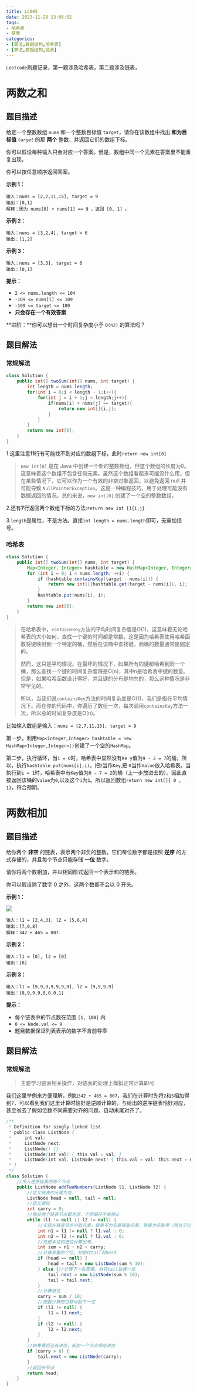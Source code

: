 ```yaml
---
title: LC005
date: 2023-11-28 13:06:02
tags:
- 哈希表
- 链表
categories:
- [算法,数据结构,哈希表]
- [算法,数据结构,链表]
---
```


`Leetcode`刷题记录，第一题涉及哈希表，第二题涉及链表，

<!--more-->

# 两数之和

## 题目描述

给定一个整数数组 `nums` 和一个整数目标值 `target`，请你在该数组中找出 **和为目标值** *`target`* 的那 **两个** 整数，并返回它们的数组下标。

你可以假设每种输入只会对应一个答案。但是，数组中同一个元素在答案里不能重复出现。

你可以按任意顺序返回答案。

 

**示例 1：**

```
输入：nums = [2,7,11,15], target = 9
输出：[0,1]
解释：因为 nums[0] + nums[1] == 9 ，返回 [0, 1] 。
```

**示例 2：**

```
输入：nums = [3,2,4], target = 6
输出：[1,2]
```

**示例 3：**

```
输入：nums = [3,3], target = 6
输出：[0,1]
```

 

**提示：**

- `2 <= nums.length <= 104`
- `-109 <= nums[i] <= 109`
- `-109 <= target <= 109`
- **只会存在一个有效答案**

 

**进阶：**你可以想出一个时间复杂度小于 `O(n2)` 的算法吗？

## 题目解法

### 常规解法

```java
class Solution {
    public int[] twoSum(int[] nums, int target) {
        int length = nums.length;
        for(int i = 0;i < length - 1;i++){
            for(int j = i + 1;j < length;j++){
                if(nums[i] + nums[j] == target){
                    return new int[]{i,j};
                }
            }
        }
        return new int[0];
    }
}
```

1.这里注意**11**行有可能找不到对应的数组下标，此时`return new int[0]`

> `new int[0]` 是在 Java 中创建一个新的整数数组，但这个数组的长度为0。这意味着这个数组不包含任何元素。虽然这个数组看起来可能没什么用，但在某些情况下，它可以作为一个有效的非空对象返回，以避免返回 null 并可能导致 `NullPointerException`。这是一种编程技巧，用于处理可能没有数据返回的情况。总的来说，`new int[0]` 创建了一个空的整数数组。

2.还有**7**行返回两个数组下标的方法:`return new int []{i,j}`

3.`length`是属性，不是方法。直接`int length = nums.length`即可，无需加括号。

### 哈希表

```java
class Solution {
    public int[] twoSum(int[] nums, int target) {
        Map<Integer, Integer> hashtable = new HashMap<Integer, Integer>();
        for (int i = 0; i < nums.length; ++i) {
            if (hashtable.containsKey(target - nums[i])) {
                return new int[]{hashtable.get(target - nums[i]), i};
            }
            hashtable.put(nums[i], i);
        }
        return new int[0];
    }
}
```

> 在哈希表中，`containsKey`方法的平均时间复杂度是O(1)，这意味着无论哈希表的大小如何，查找一个键的时间都是常数。这是因为哈希表使用哈希函数将键映射到一个特定的桶，然后在该桶中查找键，而桶的数量通常是固定的。
>
> 然而，这只是平均情况。在最坏的情况下，如果所有的键都哈希到同一个桶，那么查找一个键的时间复杂度将是O(n)，其中n是哈希表中键的数量。但是，如果哈希函数设计得好，并且键的分布是均匀的，那么这种情况是非常罕见的。
>
> 所以，当我们说`containsKey`方法的时间复杂度是O(1)，我们是指在平均情况下。而在你的代码中，你遍历了数组一次，每次调用`containsKey`方法一次，所以总的时间复杂度是O(n)。

比如输入数组是输入：`nums = [2,7,11,15], target = 9`

第一步，利用`Map<Integer,Integer> hashtable = new HashMap<Integer,Integer>()`创建了一个空的`HashMap`。

第二步，执行循环，当`i = 0`时，哈希表中显然没有`Ke y`值为`9 - 2 = 7`的桶，所以，执行`hashtable.put(nums[i],i)`，把`2`当作`Key`,把·`0`当作`Value`放入哈希表。当执行到`i = 1`时，哈希表中有`Key`值为`9 - 7 = 2`的桶（上一步放进去的）。因此直接返回该桶的`Value`为`0`,以及这个`i`为`1`。所以返回数组`return new int[]{ 0 , 1}`，符合预期。

# 两数相加

## 题目描述

给你两个 **非空** 的链表，表示两个非负的整数。它们每位数字都是按照 **逆序** 的方式存储的，并且每个节点只能存储 **一位** 数字。

请你将两个数相加，并以相同形式返回一个表示和的链表。

你可以假设除了数字 0 之外，这两个数都不会以 0 开头。

 

**示例 1：**

![](https://camo.githubusercontent.com/99cfc7f31a58e5b5b5eef03561af05e0fd0aae80571c651e8a93df091b619f85/68747470733a2f2f666173746c792e6a7364656c6976722e6e65742f67682f646f6f63732f6c656574636f6465406d61696e2f736f6c7574696f6e2f303030302d303039392f303030322e41646425323054776f2532304e756d626572732f696d616765732f61646474776f6e756d626572312e6a7067)

```
输入：l1 = [2,4,3], l2 = [5,6,4]
输出：[7,0,8]
解释：342 + 465 = 807.
```

**示例 2：**

```
输入：l1 = [0], l2 = [0]
输出：[0]
```

**示例 3：**

```
输入：l1 = [9,9,9,9,9,9,9], l2 = [9,9,9,9]
输出：[8,9,9,9,0,0,0,1]
```

**提示：**

- 每个链表中的节点数在范围 `[1, 100]` 内
- `0 <= Node.val <= 9`
- 题目数据保证列表表示的数字不含前导零

## 题目解法

### 常规解法

> 主要学习链表相关操作，对链表的处理上模拟正常计算即可

我们这里举例来方便理解，例如`342 + 465 = 807`，我们在计算时先将`2`和`5`相加得到`7`，可以看到我们这里计算时恰好是逆顺计算的，与给出的逆序链表恰好对应，甚至省去了假如位数不同需要对齐的问题，自动末尾对齐了。

```java
/**
 * Definition for singly-linked list.
 * public class ListNode {
 *     int val;
 *     ListNode next;
 *     ListNode() {}
 *     ListNode(int val) { this.val = val; }
 *     ListNode(int val, ListNode next) { this.val = val; this.next = next; }
 * }
 */
class Solution {
    //传入逆序链表的两个节点
    public ListNode addTwoNumbers(ListNode l1, ListNode l2) {
        //定义链表的头尾为空
        ListNode head = null, tail = null;
        //定义进位
        int carry = 0;
        //除非两个链表节点都为空，不然循环不会停止
        while (l1 != null || l2 != null) {
            //实现在链表节点中取元素，链表不为空直接取元素，链表为空取零（相当于位数少的高于最高有效位的位置0）
            int n1 = l1 != null ? l1.val : 0;
            int n2 = l2 != null ? l2.val : 0;
            //先把本位和进位计算出来。
            int sum = n1 + n2 + carry;
            //计算答案的个位，初始化tail和head
            if (head == null) {
                head = tail = new ListNode(sum % 10);
            } else {//计算下一位答案，并将tail后移一位
                tail.next = new ListNode(sum % 10);
                tail = tail.next;
            }
            //计算进位
            carry = sum / 10;
            //把要计算的位移动到下一位
            if (l1 != null) {
                l1 = l1.next;
            }
            if (l2 != null) {
                l2 = l2.next;
            }
        }
        //如果最后还有进位，新加一个节点保存进位
        if (carry > 0) {
            tail.next = new ListNode(carry);
        }
        //返回头节点
        return head;
    }
}
```

